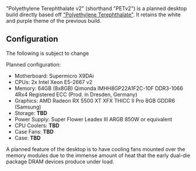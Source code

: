 "Polyethylene Terephthalate v2" (shorthand "PETv2") is a planned desktop build directly based off ["Polyethylene Terephthalate"](../pc_pet/). It retains the white and purple theme of the previous build.

## Configuration
The following is subject to change

Planned configuration:

- Motherboard: Supermicro X9DAi
- CPUs: 2x Intel Xeon E5-2667 v2
- Memory: 64GB (8x8GB) Qimonda IMHH8GP22A1F2C-10F DDR3-1066 4Rx4 Registered ECC (Prod. in Dresden, Germany)
- Graphics: AMD Radeon RX 5500 XT XFX THICC II Pro 8GB GDDR6 (Samsung)
- Storage: **TBD**
- Power Supply: Super Flower Leadex III ARGB 850W or equivalent
- CPU Coolers: **TBD**
- Case Fans: **TBD**
- Case: **TBD**

A planned feature of the desktop is to have cooling fans mounted over the memory modules due to the immense amount of heat that the early dual-die package DRAM devices produce under load.